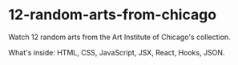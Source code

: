 # 12-random-arts-from-chicago
Watch 12 random arts from the Art Institute of Chicago's collection.

What's inside: HTML, CSS, JavaScript, JSX, React, Hooks, JSON.